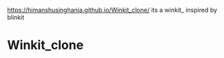 
https://himanshusinghania.github.io/Winkit_clone/  its a winkit_ inspired by blinkit
# Winkit_clone
